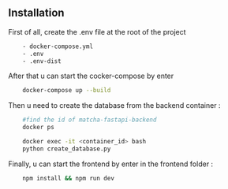## Installation
First of all, create the .env file at the root of the project

```bash
	- docker-compose.yml
	- .env
	- .env-dist
```

After that u can start the cocker-compose by enter
```bash
	docker-compose up --build
```

Then u need to create the database from the backend container : 
```bash
	#find the id of matcha-fastapi-backend
	docker ps 

	docker exec -it <container_id> bash
	python create_database.py
```

Finally, u can start the frontend by enter in the frontend folder :
```bash
	npm install && npm run dev
```
